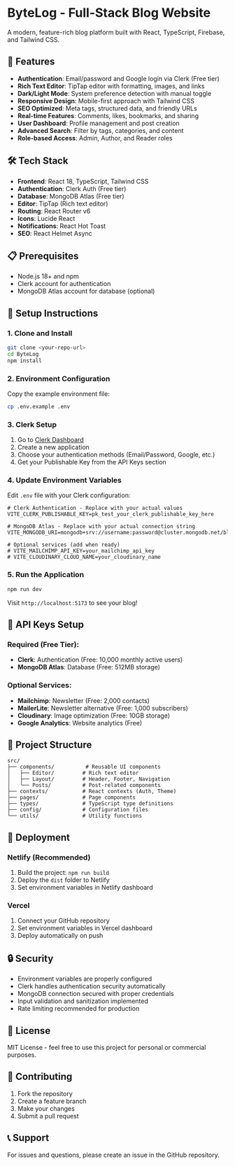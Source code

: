 # ByteLog - Full-Stack Blog Website

A modern, feature-rich blog platform built with React, TypeScript, Firebase, and Tailwind CSS.

## 🚀 Features

- **Authentication**: Email/password and Google login via Clerk (Free tier)
- **Rich Text Editor**: TipTap editor with formatting, images, and links
- **Dark/Light Mode**: System preference detection with manual toggle
- **Responsive Design**: Mobile-first approach with Tailwind CSS
- **SEO Optimized**: Meta tags, structured data, and friendly URLs
- **Real-time Features**: Comments, likes, bookmarks, and sharing
- **User Dashboard**: Profile management and post creation
- **Advanced Search**: Filter by tags, categories, and content
- **Role-based Access**: Admin, Author, and Reader roles

## 🛠 Tech Stack

- **Frontend**: React 18, TypeScript, Tailwind CSS  
- **Authentication**: Clerk Auth (Free tier)
- **Database**: MongoDB Atlas (Free tier)
- **Editor**: TipTap (Rich text editor)
- **Routing**: React Router v6
- **Icons**: Lucide React
- **Notifications**: React Hot Toast
- **SEO**: React Helmet Async

## 📋 Prerequisites

- Node.js 18+ and npm
- Clerk account for authentication
- MongoDB Atlas account for database (optional)

## 🔧 Setup Instructions

### 1. Clone and Install

```bash
git clone <your-repo-url>
cd ByteLog
npm install
```

### 2. Environment Configuration

Copy the example environment file:
```bash
cp .env.example .env
```

### 3. Clerk Setup

1. Go to [Clerk Dashboard](https://dashboard.clerk.com/)
2. Create a new application
3. Choose your authentication methods (Email/Password, Google, etc.)
4. Get your Publishable Key from the API Keys section

### 4. Update Environment Variables

Edit `.env` file with your Clerk configuration:

```env
# Clerk Authentication - Replace with your actual values
VITE_CLERK_PUBLISHABLE_KEY=pk_test_your_clerk_publishable_key_here

# MongoDB Atlas - Replace with your actual connection string  
VITE_MONGODB_URI=mongodb+srv://username:password@cluster.mongodb.net/blogdb

# Optional services (add when ready)
# VITE_MAILCHIMP_API_KEY=your_mailchimp_api_key
# VITE_CLOUDINARY_CLOUD_NAME=your_cloudinary_name
```

### 5. Run the Application

```bash
npm run dev
```

Visit `http://localhost:5173` to see your blog!

## 🔑 API Keys Setup

### Required (Free Tier):
- **Clerk**: Authentication (Free: 10,000 monthly active users)
- **MongoDB Atlas**: Database (Free: 512MB storage)

### Optional Services:
- **Mailchimp**: Newsletter (Free: 2,000 contacts)
- **MailerLite**: Newsletter alternative (Free: 1,000 subscribers)
- **Cloudinary**: Image optimization (Free: 10GB storage)
- **Google Analytics**: Website analytics (Free)

## 📁 Project Structure

```
src/
├── components/          # Reusable UI components
│   ├── Editor/         # Rich text editor
│   ├── Layout/         # Header, Footer, Navigation
│   └── Posts/          # Post-related components
├── contexts/           # React contexts (Auth, Theme)
├── pages/              # Page components
├── types/              # TypeScript type definitions
├── config/             # Configuration files
└── utils/              # Utility functions
```

## 🚀 Deployment

### Netlify (Recommended)
1. Build the project: `npm run build`
2. Deploy the `dist` folder to Netlify
3. Set environment variables in Netlify dashboard

### Vercel
1. Connect your GitHub repository
2. Set environment variables in Vercel dashboard
3. Deploy automatically on push

## 🔒 Security

- Environment variables are properly configured
- Clerk handles authentication security automatically
- MongoDB connection secured with proper credentials
- Input validation and sanitization implemented
- Rate limiting recommended for production

## 📝 License

MIT License - feel free to use this project for personal or commercial purposes.

## 🤝 Contributing

1. Fork the repository
2. Create a feature branch
3. Make your changes
4. Submit a pull request

## 📞 Support

For issues and questions, please create an issue in the GitHub repository.